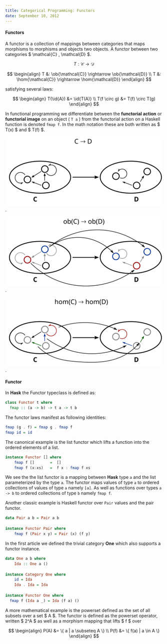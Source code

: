 ```yaml
---
title: Categorical Programming: Functors
date: September 10, 2012
---
```


#### Functors

A functor is a collection of mappings between categories that
maps morphisms to morphisms and objects two objects. A functor
between two categories $ \\mathcal{C} , \\mathcal{D} $.

$$
T: \mathcal{C} \rightarrow \mathcal{D}
$$

$$
\begin{align}
T &: \ob{\mathcal{C}} \rightarrow \ob{\mathcal{D}} \\
T &: \hom{\mathcal{C}} \rightarrow \hom{\mathcal{D}}
\end{align}
$$

satisfying several laws:

$$
\begin{align}
T(\id{A})    &= \id{T(A)} \\
T(f \circ g) &= T(f) \circ T(g)
\end{align}
$$

In functional programming we differentiate between the **functorial
action** or **functorial image** on an object ( ``` T a ``` ) from the
functorial action on a Haskell function is denoted ``` fmap f ```. In
the math notation these are both written as $ T(x) $ and $ T(f) $.

![Illustration](/images/functors2.svg).

![Illustration](/images/functors.svg).

![Illustration](/images/functors3.svg).

#### Functor

In **Hask** the Functor typeclass is defined as:

```haskell
class Functor t where
  fmap :: (a -> b) -> t a -> t b
```

The functor laws manifest as following identities:

```haskell
fmap (g . f) = fmap g . fmap f
fmap id = id
```

The canonical example is the list functor which lifts a function
into the ordered elements of a list.

```haskell
instance Functor [] where
    fmap f []       =  []
    fmap f (x:xs)   =  f x : fmap f xs
```

We see the the list functor is a mapping between **Hask** type ``a``
and the list parameterized by the type ``a``. The functor maps values
of type ``a`` to ordered collections of values of type ``a`` namely
``[a]``. As well as functions over types ``a -> b`` to ordered
collections of type ``b`` namely ``fmap f``.

Another classic example is Haskell functor over ``Pair`` values and
the pair functor.

```haskell
data Pair a b = Pair a b

instance Functor Pair where
    fmap f (Pair x y) = Pair (x) (f y)

```

In the first article we defined the trivial category **One**
which also supports a functor instance.

```haskell
data One a b where
    Ida :: One a ()

instance Category One where
    id = Ida
    Ida . Ida = Ida

instance Functor One where
  fmap f (Ida a _) = Ida (f a) ()
```

A more mathematical example is the powerset defined as the set of
all subsets over a set $ A $. The functor is defined as the
powerset operator, written $ 2^A $ as well as a morphism mapping
that lifts $ f $ over

$$
\begin{align}
P(A) &= \{ a | a \subseteq A \} \\
P(f) &= \{ f(a) | a \in A \}
\end{align}
$$
